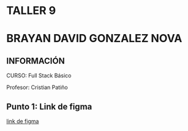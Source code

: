 <H1> TALLER 9 <h1>
<h1>BRAYAN DAVID GONZALEZ NOVA</H1>

<h2>INFORMACIÓN</h2>
        <p>CURSO: Full Stack Básico</p>
        <p>Profesor:  Cristian Patiño</p>
<H2>Punto 1: Link de figma </H2>
<a href="https://www.figma.com/file/Qg8X7d312dmotbTI6GiVf9/Untitled?type=design&t=Kk5dEll79BA3kajg-1" target="_blank">link de figma </a>